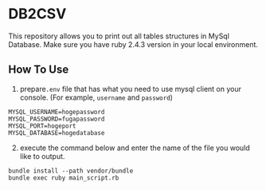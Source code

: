 # DB2CSV

This repository allows you to print out all tables structures in MySql Database.
Make sure you have ruby 2.4.3 version in your local environment.

## How To Use
1. prepare`.env` file that has what you need to use mysql client on your console. (For example, `username` and `password`) 

```.env
MYSQL_USERNAME=hogepassword
MYSQL_PASSWORD=fugapassword
MYSQL_PORT=hogeport
MYSQL_DATABASE=hogedatabase
```

2. execute the command below and enter the name of the file you would like to output.
```
bundle install --path vendor/bundle
bundle exec ruby main_script.rb
```

